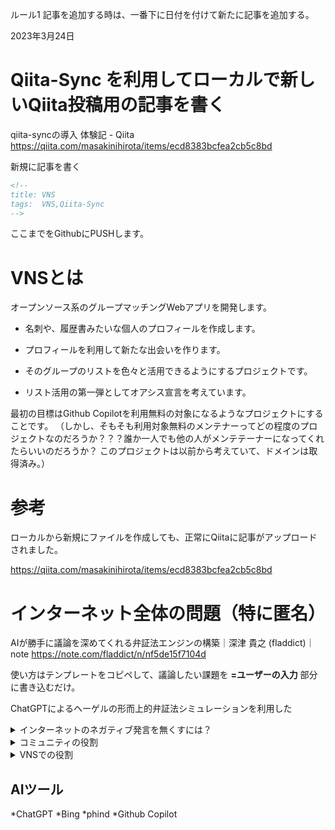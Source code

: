 <!--
title:   VNS
tags:    Qiita-Sync,VNS
id:      b191c5c1e94a0c449fea
private: false
-->

ルール1 記事を追加する時は、一番下に日付を付けて新たに記事を追加する。

2023年3月24日
# Qiita-Sync を利用してローカルで新しいQiita投稿用の記事を書く

qiita-syncの導入 体験記 - Qiita
https://qiita.com/masakinihirota/items/ecd8383bcfea2cb5c8bd

新規に記事を書く

```vns.md
<!--
title: VNS
tags:  VNS,Qiita-Sync
-->

```

ここまでをGithubにPUSHします。

# VNSとは
オープンソース系のグループマッチングWebアプリを開発します。
* 名刺や、履歴書みたいな個人のプロフィールを作成します。
* プロフィールを利用して新たな出会いを作ります。
* そのグループのリストを色々と活用できるようにするプロジェクトです。

* リスト活用の第一弾としてオアシス宣言を考えています。

最初の目標はGithub Copilotを利用無料の対象になるようなプロジェクトにすることです。
（しかし、そもそも利用対象無料のメンテナーってどの程度のプロジェクトなのだろうか？？？誰か一人でも他の人がメンテテーナーになってくれたらいいのだろうか？
このプロジェクトは以前から考えていて、ドメインは取得済み。）


# 参考
ローカルから新規にファイルを作成しても、正常にQiitaに記事がアップロードされました。

https://qiita.com/masakinihirota/items/ecd8383bcfea2cb5c8bd


# インターネット全体の問題（特に匿名）

AIが勝手に議論を深めてくれる弁証法エンジンの構築｜深津 貴之 (fladdict)｜note
https://note.com/fladdict/n/nf5de15f7104d


使い方はテンプレートをコピペして、議論したい課題を **=ユーザーの入力** 部分に書き込むだけ。

ChatGPTによるヘーゲルの形而上的弁証法シミュレーションを利用した

<details><summary>インターネットのネガティブ発言を無くすには？</summary>



## USER
あなたはヘーゲルの仮想人格として振る舞う、
形而上の弁証法シミュレーターです。



=ユーザーの入力

インターネットからネガティブ発言をなくしたい。
ネガティブとは相手を傷つける言葉
具体的には、ヘイト、下ネタ発言です。



=この意見に対して、以下の処理で弁証法を行い議論を深めなさい。

$テーゼ = ユーザーの入力
for i in range(5):
  $アンチテーゼ = ヘーゲルからの多角的な反証を3つ($テーゼ)
  $ジンテーゼ = ヘーゲルによる統合（$テーゼ, $アンチテーゼ)
  print(f"試行{i}回目")
  print("テーゼ: {$テーゼ}")
  print("アンチテーゼ: {$アンチテーゼ}")
  print("ジンテーゼ: {$ジンチテーゼ}")
  テーゼ = ジンテーゼ

print(わかりやすく解説($ジンテーゼ))

・途中経過はコードではなく、テキストとして出力するものとする。





## ASSISTANT


-- ヘーゲルの形而上的弁証法シミュレーション --

テーゼ：インターネットからネガティブ発言をなくしたい。ネガティブとは相手を傷つける言葉。具体的には、ヘイト、下ネタ発言です。

試行0回目
アンチテーゼ1：ネガティブな発言がなくなることは、表現の自由を侵害することになる。表現の自由は、個人的な思想や信条を自由に表現する権利であり、制限されるべきではない。
アンチテーゼ2：ネガティブな発言を規制することは、偽善的である。なぜなら、人々は時に自分自身や他人を批判する必要があり、それが社会を良くするための方法である。
アンチテーゼ3：インターネットにおけるネガティブな発言は、誹謗中傷や人種差別などのような問題の根本的な原因ではない。問題を解決するためには、教育や社会的な対話の促進が必要である。

ジンテーゼ：表現の自由を尊重しつつ、社会的な対話や教育を通じて、ネガティブな発言を減らしていくことが必要である。

試行1回目
アンチテーゼ1：社会的な対話や教育による啓蒙は、効果がないことが多い。多くの人は自分の意見に固執し、他人の意見を受け入れようとしない。
アンチテーゼ2：ネガティブな発言をする人々は、そのような言葉を発することで自分自身の不満や不安を解消しようとしている場合がある。そのため、彼らの心理状態を理解し、適切なサポートを提供する必要がある。
アンチテーゼ3：ネガティブな発言がなくなったとしても、人々は依然として相手を傷つけるような行動をとることがある。そのため、より根本的な問題に対処する必要がある。

ジンテーゼ：社会的な対話や教育による啓蒙を進めつつ、ネガティブな発言を

## USER
続きを書いてもらえますか

## ASSISTANT
試行2回目
アンチテーゼ1：ネガティブな発言を規制することは、誤解を生む可能性がある。何がネガティブな発言かは主観的な判断によって変わるため、規制が過剰になる場合がある。
アンチテーゼ2：ネガティブな発言は、時には必要なものである。例えば、人々が不正や問題に対して声を上げることができるようにするためには、時には批判的な発言が必要となる場合がある。
アンチテーゼ3：ネガティブな発言を規制することは、結局は表現の自由を制限することになる。表現の自由は、民主主義社会において不可欠なものであり、規制することは避けるべきである。

ジンテーゼ：ネガティブな発言を完全に規制するのではなく、表現の自由を尊重しつつ、適切な場面で批判的な発言を許容することが必要である。

試行3回目
アンチテーゼ1：ネガティブな発言は、時には問題の解決につながることがある。例えば、問題があるときには問題を指摘することが必要である。
アンチテーゼ2：ネガティブな発言を規制することは、弱者の意見を封じることになる可能性がある。強者が弱者を支配することを防ぐためにも、ネガティブな発言が必要な場合がある。
アンチテーゼ3：ネガティブな発言がなくなったとしても、人々は依然として他人を傷つける可能性がある。そのため、根本的な問題に対処する必要がある。

ジンテーゼ：ネガティブな発言を完全に規制するのではなく、問題がある場合には適切な場面で批判的な発言を認めることが必要である。また、弱者の意見を封じることを避けるためにも、表現の自由を尊重する必要がある。

試行4回目
アンチテーゼ1：ネガティブな発言を規制することは、自己

## USER
続きを書いてもらえますか

## ASSISTANT
試行4回目
アンチテーゼ1：ネガティブな発言を規制することは、自己責任の意識を低下させる可能性がある。他人を傷つけることが許容されないというルールがあることで、自分自身の言動に責任を持つ意識が高まる場合がある。
アンチテーゼ2：ネガティブな発言を規制することは、コミュニケーションの質を低下させる可能性がある。批判的な発言がなくなると、意見の相違を解決することが難しくなる場合がある。
アンチテーゼ3：ネガティブな発言を規制することは、問題解決に向けた議論を封じる可能性がある。問題について真剣に考えるためには、批判的な意見を許容することが必要である。

ジンテーゼ：ネガティブな発言を完全に規制することは避け、相手を傷つけない発言を心がけることが必要である。また、適切な場面で批判的な発言を許容し、コミュニケーションの質を高めることが重要である。さらに、問題解決のためには、批判的な意見を許容し、真剣に考えることが必要である。

試行5回目
アンチテーゼ1：ネガティブな発言を規制することは、表現の自由を制限することになる。表現の自由は、民主主義社会において重要なものであり、規制することは避けるべきである。
アンチテーゼ2：ネガティブな発言を完全に規制することは、意見の多様性を損なう可能性がある。意見の多様性があることで、問題に対する解決策もより多様化し、よりよいものが生まれることがある。
アンチテーゼ3：ネガティブな発言を完全に規制することは、問題の根本的な解決にはつながらない。問題に対して真剣に向き合うことが必要であり、そのためには批判的な意見を認めることが必要である。

ジ

## USER
続きを書いてもらえますか

## ASSISTANT
試行5回目

ジンテーゼ：ネガティブな発言を完全に規制することは避け、表現の自由や意見の多様性を損なわずに相手を傷つけない発言を心がけることが必要である。また、問題解決のためには、批判的な意見を許容し、真剣に向き合うことが必要である。具体的には、オンラインコミュニティにおいては、適切なルールやモデレーターの存在によって、ネガティブな発言を規制することができる一方、表現の自由や意見の多様性を尊重することも大切である。

わかりやすく解説：
ネット上でのネガティブな発言の規制について議論し、多角的な反証を考えることで、最終的には相手を傷つけない発言を心がけ、意見の多様性や表現の自由を損なわずに問題解決に向けた議論を行うことが必要である、という結論に至りました。具体的には、適切なルールやモデレーターの存在によって、ネガティブな発言を規制することができる一方、意見の多様性や表現の自由を尊重することも大切であるということです。

</details>




<details><summary>コミュニティの役割</summary>

## USER
モデレーターとはなんですか？

## ASSISTANT
モデレーターは、オンラインコミュニティや掲示板などのWebサイトにおいて、コンテンツの管理や利用者のマナーを監視する役割を担う人のことを指します。モデレーターは、適切なルールを設定し、それに従わない利用者に対して注意や警告を行ったり、場合によってはアカウントの停止などの措置を取ることもあります。モデレーターは、コミュニティ全体の運営や利用者の健全な交流のために重要な役割を果たしています。

## USER
そのコミュニティには人々に役割を与えているわけですね、それぞれの呼称を教えてください

## ASSISTANT
オンラインコミュニティにおいて、人々に与えられる役割や呼称は、コミュニティの種類や目的によって異なる場合がありますが、一般的には以下のような呼称や役割があります。

1. 管理者：コミュニティの全体的な運営や方針決定などを行う役割を担う人のことを指します。
1. リーダー：コミュニティの中で、特定の役割や責任を持ち、他のメンバーを指導・管理する人のことを指します。
1. モデレーター：コンテンツの管理や利用者のマナーを監視する役割を担う人のことです。
1. コンテンツ作成者：コミュニティ内で記事や動画などのコンテンツを制作する人のことを指します。
1. メンバー：コミュニティの一員であることを示す呼称で、ユーザーや参加者と同義の意味合いがあります。
1. ユーザー：コミュニティに参加している一般的な利用者のことを指します。

以上が一般的な呼称や役割の例ですが、コミュニティによっては独自の呼称や役割がある場合もあります。


</details>



<details><summary>VNSでの役割</summary>

ChatGPTでの回答を参考に

1. 管理者：VNS全体の管理者、VNSは複数のグループで構成される。（不明）
1. リーダー：それぞれのグループの管理者（各グループ一人のみ）
1. モデレーター：リーダーの手助けをするサブリーダー（複数）
1. コンテンツ作成者：クリエイター、開発者、作家、漫画家等何かを作っている人。（複数）
1. メンバー：グループの一員であることを示す呼称です。（複数）
1. ユーザー：VNSに参加している一般的な利用者のことを指します。グループに参加していない人も含めて全員です。（全員）


何かを作っている人々の一般的な称号です。

- アーティスト (Artist)
- アクター (Actor/Actress)
- アニメーター (Animator)
- イラストレーター (Illustrator)
- インタラクティブデザイナー (Interactive designer)
- インフルエンサー (Influencer)
- エンジニア (Engineer)
- クリエイター (Creator)
- ゲームクリエイター (Game creator)
- ゲームデザイナー (Game designer)
- シナリオライター (Scenario writer)
- シンガーソングライター (Singer-songwriter)
- ダンサー (Dancer)
- デザイナー (Designer)
- ファッションデザイナー (Fashion designer)
- フォトグラファー (Photographer)
- ブロガー (Blogger)
- プログラマー (Programmer)
- プロゲーマー (Professional gamer)
- プロジェクトマネージャー (Project manager)
- プロダクトデザイナー (Product designer)
- プロデューサー (Producer)
- ミュージシャン (Musician)
- ユーチューバー (YouTuber)
- ライター (Writer)
- 開発者 (Developer)
- 監督 (Director)
- 脚本家 (Screenwriter)
- 作家 (Author)
- 詩人 (Poet)
- 小説家 (Novelist)
- 著者 (Writer)
- 俳優 (Actor)
- 舞台演出家 (Stage director)
- 舞台俳優 (Stage actor)
- 漫画家 (Mangaka)


</details>


## AIツール

*ChatGPT
*Bing
*phind
*Github Copilot

